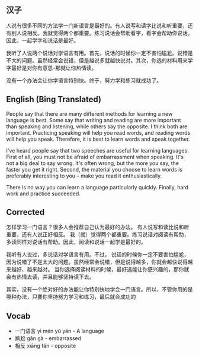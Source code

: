 
## 汉子

人说有很多不同的方法学一门新语言是最好的。有人说写和读字比说和听重要，还有别人说相反。我就觉得两个都重要。练习说话会帮助看字，看字会帮助你说话。因此，一起学字和说话是最好。

我听了人说两个说话对学语言有用。首先，说话的时候你一定不害怕尴尬。说错是不大的问题。虽然经常会说错，但是越说多就越快说对。其次，你选的材料用来学字最好是对你有意思-那就让你热情读。

没有一个办法会让你学语言特别快。终于，努力学和练习就成功了。

## English (Bing Translated)

People say that there are many different methods for learning a new language is best. Some say that writing and reading are more important than speaking and listening, while others say the opposite. I think both are important. Practicing speaking will help you read words, and reading words will help you speak. Therefore, it is best to learn words and speak together.

I've heard people say that two speeches are useful for learning languages. First of all, you must not be afraid of embarrassment when speaking. It's not a big deal to say wrong. It's often wrong, but the more you say, the faster you get it right. Second, the material you choose to learn words is preferably interesting to you – make you read it enthusiastically.

There is no way you can learn a language particularly quickly. Finally, hard work and practice succeeded.

## Corrected

怎样学习一门语言？很多人会推荐自己认为最好的办法。
有人说写和读比说和听重要，还有人说正好相反。
我（就）觉得两个都重要。练习说话对阅读有帮助，多读同样对说话有帮助。因此，阅读和说话一起学是最好的。

我听有人说过，多说话对学语言有用。不过，
说话的时候你一定不要害怕尴尬，因为说错了不是太大的问题。虽然经常会说错，但是说得越多，你就会越快说得越来越好、越来越对。
当你选择阅读材料的时候，最好选能让你感兴趣的，那你就会有热情去读，并且能够坚持读下去。

其实，没有一个绝对好的办法能让你特别快地学会一门语言。所以，不管你用的是哪种办法，只要你坚持努力学习和练习，最后就会成功的

## Vocab

- 一门语言 yì mén yǔ yán - A language
- 尴尬 gān gà - embarrassed
- 相反 xiāng fǎn - opposite
